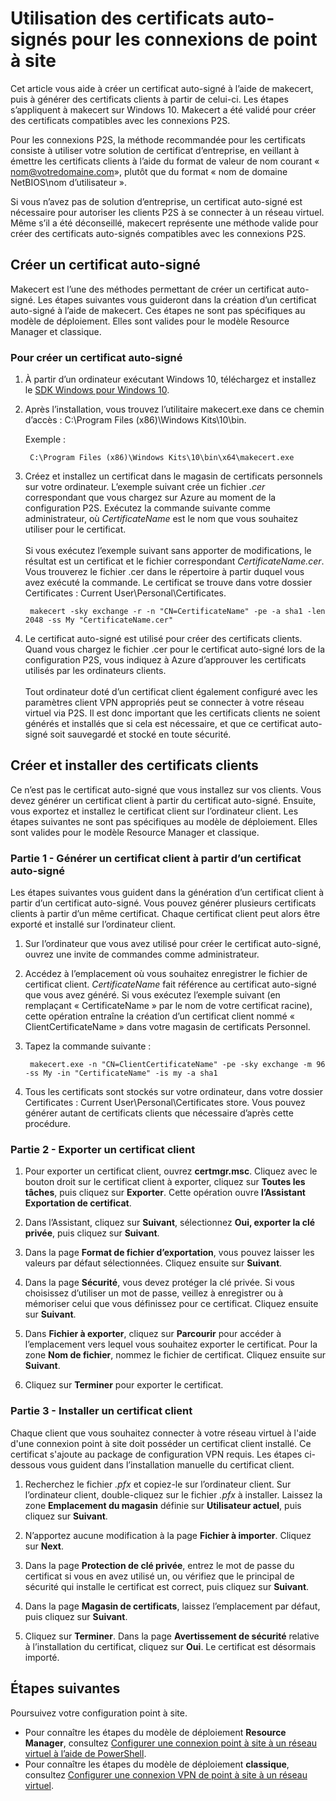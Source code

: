 <properties 
   pageTitle="Créer des certificats auto-signés pour les connexions intersite de réseau virtuel point à site à l’aide de makecert | azure.microsoft.com/ Azure"
   description="Cet article explique comment utiliser makecert pour créer des certificats auto-signés sur Windows 10."
   services="vpn-gateway"
   documentationCenter="na"
   authors="cherylmc"
   manager="carmonm"
   editor=""
   tags="azure-resource-manager"/>
<tags 
   ms.service="vpn-gateway"
   ms.devlang="na"
   ms.topic="article"
   ms.tgt_pltfrm="na"
   ms.workload="infrastructure-services"
   ms.date="08/15/2016"
   ms.author="cherylmc" />

# Utilisation des certificats auto-signés pour les connexions de point à site

Cet article vous aide à créer un certificat auto-signé à l’aide de makecert, puis à générer des certificats clients à partir de celui-ci. Les étapes s’appliquent à makecert sur Windows 10. Makecert a été validé pour créer des certificats compatibles avec les connexions P2S.

Pour les connexions P2S, la méthode recommandée pour les certificats consiste à utiliser votre solution de certificat d’entreprise, en veillant à émettre les certificats clients à l’aide du format de valeur de nom courant « nom@votredomaine.com», plutôt que du format « nom de domaine NetBIOS\\nom d’utilisateur ».

Si vous n’avez pas de solution d’entreprise, un certificat auto-signé est nécessaire pour autoriser les clients P2S à se connecter à un réseau virtuel. Même s’il a été déconseillé, makecert représente une méthode valide pour créer des certificats auto-signés compatibles avec les connexions P2S.

## Créer un certificat auto-signé

Makecert est l’une des méthodes permettant de créer un certificat auto-signé. Les étapes suivantes vous guideront dans la création d’un certificat auto-signé à l’aide de makecert. Ces étapes ne sont pas spécifiques au modèle de déploiement. Elles sont valides pour le modèle Resource Manager et classique.

### Pour créer un certificat auto-signé

1. À partir d’un ordinateur exécutant Windows 10, téléchargez et installez le [SDK Windows pour Windows 10](https://dev.windows.com/fr-FR/downloads/windows-10-sdk).

2. Après l’installation, vous trouvez l’utilitaire makecert.exe dans ce chemin d’accès : C:\\Program Files (x86)\\Windows Kits\\10\\bin<arch>.
		
	Exemple :
	
		C:\Program Files (x86)\Windows Kits\10\bin\x64\makecert.exe

3. Créez et installez un certificat dans le magasin de certificats personnels sur votre ordinateur. L’exemple suivant crée un fichier *.cer* correspondant que vous chargez sur Azure au moment de la configuration P2S. Exécutez la commande suivante comme administrateur, où *CertificateName* est le nom que vous souhaitez utiliser pour le certificat.<br><br>Si vous exécutez l’exemple suivant sans apporter de modifications, le résultat est un certificat et le fichier correspondant *CertificateName.cer*. Vous trouverez le fichier .cer dans le répertoire à partir duquel vous avez exécuté la commande. Le certificat se trouve dans votre dossier Certificates : Current User\\Personal\\Certificates.

    	makecert -sky exchange -r -n "CN=CertificateName" -pe -a sha1 -len 2048 -ss My "CertificateName.cer"

4. Le certificat auto-signé est utilisé pour créer des certificats clients. Quand vous chargez le fichier .cer pour le certificat auto-signé lors de la configuration P2S, vous indiquez à Azure d’approuver les certificats utilisés par les ordinateurs clients.<br><br>Tout ordinateur doté d’un certificat client également configuré avec les paramètres client VPN appropriés peut se connecter à votre réseau virtuel via P2S. Il est donc important que les certificats clients ne soient générés et installés que si cela est nécessaire, et que ce certificat auto-signé soit sauvegardé et stocké en toute sécurité.
 

## Créer et installer des certificats clients

Ce n’est pas le certificat auto-signé que vous installez sur vos clients. Vous devez générer un certificat client à partir du certificat auto-signé. Ensuite, vous exportez et installez le certificat client sur l’ordinateur client. Les étapes suivantes ne sont pas spécifiques au modèle de déploiement. Elles sont valides pour le modèle Resource Manager et classique.

### Partie 1 - Générer un certificat client à partir d’un certificat auto-signé

Les étapes suivantes vous guident dans la génération d’un certificat client à partir d’un certificat auto-signé. Vous pouvez générer plusieurs certificats clients à partir d’un même certificat. Chaque certificat client peut alors être exporté et installé sur l’ordinateur client.

1. Sur l’ordinateur que vous avez utilisé pour créer le certificat auto-signé, ouvrez une invite de commandes comme administrateur.

2. Accédez à l’emplacement où vous souhaitez enregistrer le fichier de certificat client. *CertificateName* fait référence au certificat auto-signé que vous avez généré. Si vous exécutez l’exemple suivant (en remplaçant « CertificateName » par le nom de votre certificat racine), cette opération entraîne la création d’un certificat client nommé « ClientCertificateName » dans votre magasin de certificats Personnel.

3. Tapez la commande suivante :

    	makecert.exe -n "CN=ClientCertificateName" -pe -sky exchange -m 96 -ss My -in "CertificateName" -is my -a sha1

4. Tous les certificats sont stockés sur votre ordinateur, dans votre dossier Certificates : Current User\\Personal\\Certificates store. Vous pouvez générer autant de certificats clients que nécessaire d’après cette procédure.

### Partie 2 - Exporter un certificat client

1. Pour exporter un certificat client, ouvrez **certmgr.msc**. Cliquez avec le bouton droit sur le certificat client à exporter, cliquez sur **Toutes les tâches**, puis cliquez sur **Exporter**. Cette opération ouvre **l’Assistant Exportation de certificat**.

2. Dans l’Assistant, cliquez sur **Suivant**, sélectionnez **Oui, exporter la clé privée**, puis cliquez sur **Suivant**.

3. Dans la page **Format de fichier d’exportation**, vous pouvez laisser les valeurs par défaut sélectionnées. Cliquez ensuite sur **Suivant**.
 
4. Dans la page **Sécurité**, vous devez protéger la clé privée. Si vous choisissez d’utiliser un mot de passe, veillez à enregistrer ou à mémoriser celui que vous définissez pour ce certificat. Cliquez ensuite sur **Suivant**.

5. Dans **Fichier à exporter**, cliquez sur **Parcourir** pour accéder à l’emplacement vers lequel vous souhaitez exporter le certificat. Pour la zone **Nom de fichier**, nommez le fichier de certificat. Cliquez ensuite sur **Suivant**.

6. Cliquez sur **Terminer** pour exporter le certificat.

### Partie 3 - Installer un certificat client

Chaque client que vous souhaitez connecter à votre réseau virtuel à l'aide d'une connexion point à site doit posséder un certificat client installé. Ce certificat s'ajoute au package de configuration VPN requis. Les étapes ci-dessous vous guident dans l’installation manuelle du certificat client.

1. Recherchez le fichier *.pfx* et copiez-le sur l’ordinateur client. Sur l’ordinateur client, double-cliquez sur le fichier *.pfx* à installer. Laissez la zone **Emplacement du magasin** définie sur **Utilisateur actuel**, puis cliquez sur **Suivant**.

2. N’apportez aucune modification à la page **Fichier à importer**. Cliquez sur **Next**.

3. Dans la page **Protection de clé privée**, entrez le mot de passe du certificat si vous en avez utilisé un, ou vérifiez que le principal de sécurité qui installe le certificat est correct, puis cliquez sur **Suivant**.

4. Dans la page **Magasin de certificats**, laissez l’emplacement par défaut, puis cliquez sur **Suivant**.

5. Cliquez sur **Terminer**. Dans la page **Avertissement de sécurité** relative à l’installation du certificat, cliquez sur **Oui**. Le certificat est désormais importé.

## Étapes suivantes

Poursuivez votre configuration point à site.

- Pour connaître les étapes du modèle de déploiement **Resource Manager**, consultez [Configurer une connexion point à site à un réseau virtuel à l’aide de PowerShell](vpn-gateway-howto-point-to-site-rm-ps.md).
- Pour connaître les étapes du modèle de déploiement **classique**, consultez [Configurer une connexion VPN de point à site à un réseau virtuel](vpn-gateway-point-to-site-create.md).

<!---HONumber=AcomDC_0817_2016-->
